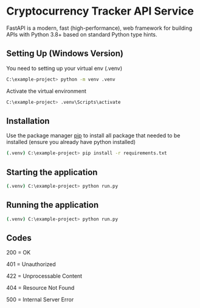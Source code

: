 # Cryptocurrency Tracker API Service

FastAPI is a modern, fast (high-performance), web framework for building APIs with Python 3.8+ based on standard Python type hints.

## Setting Up (Windows Version)

You need to setting up your virtual env (.venv) 
```bash
C:\example-project> python -m venv .venv
```
Activate the virtual environment
```bash
C:\example-project> .venv\Scripts\activate
```

## Installation

Use the package manager [pip](https://pip.pypa.io/en/stable/) to install all package that needed to be installed (ensure you already have python installed)

```bash
(.venv) C:\example-project> pip install -r requirements.txt
```

## Starting the application
```bash
(.venv) C:\example-project> python run.py
```

## Running the application
```bash
(.venv) C:\example-project> python run.py
```

## Codes
200 = OK

401 = Unauthorized

422 = Unprocessable Content

404 = Resource Not Found

500 = Internal Server Error